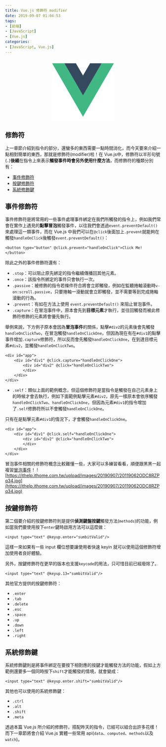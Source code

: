 ```yaml
---
title: Vue.js 修飾符 modifier
date: 2019-09-07 01:04:53
tags:
- [前端]
- [JavaScript]
- [Vue.js]
categories: 
- [JavaScript, Vue.js]
---
```


<div style="display:flex;justify-content:center;">
  <img style="object-fit:cover;" src='/images/vue-logo.png' width='200px' height='200px' />
</div>

## 修飾符
上一章節介紹到指令的部分，還蠻多的東西需要一點時間消化，而今天要來介紹一點相對簡單的東西，那就是修飾符(modifier)啦！在 Vue.js中，修飾符以半形句號(`.`)**後綴**在指令上來表示**觸發事件時會另外使用什麼方法**，而修飾符的種類分別有：
- [事件修飾符](https://cn.vuejs.org/v2/guide/events.html#%E4%BA%8B%E4%BB%B6%E4%BF%AE%E9%A5%B0%E7%AC%A6)
- [按鍵修飾符](https://cn.vuejs.org/v2/guide/events.html#%E6%8C%89%E9%94%AE%E4%BF%AE%E9%A5%B0%E7%AC%A6)
- [系統修飾鍵](https://cn.vuejs.org/v2/guide/events.html#%E7%B3%BB%E7%BB%9F%E4%BF%AE%E9%A5%B0%E9%94%AE)

## 事件修飾符
事件修飾符是將常用的一些事件處理事件綁定在我們所觸發的指令上，例如我們常會在實作上遇見的**點擊冒泡**觸發事件，以往我們會透過`event.preventDefault()`來處理這一類事件，而在 Vue.js 中我們可以在`@click`後面加上`.prevent`就能夠在觸發`handleOnClick`後觸發`event.preventDefault()`：
```
<button type="button" @click.prevent="handleOnClick">Click Me!</button>
```

除此之外的事件修飾符還有：

- `.stop`：可以阻止原先綁定的指令繼續傳播回其他元素。
- `.once`：該指令所綁定的事件只會執行一次。
- `.passive`：被修飾的指令若條件符合將會立即觸發，例如在監聽捲軸滾動時`v-on:scroll.passive`，只要捲軸一滾動就會立即觸發，並不需要等到完成捲軸滾動的行為。
- `.prevent`：有如在方法上使用 `event.preventDefault()` 來阻止冒泡事件。
- `.capture`：在冒泡事件中，原本會先到**目標元素**才執行，並往回觸發而被此修飾符修飾的元素將會優先執行。

舉例來說，下方例子原本會因為**冒泡事件**的關係，點擊`#div2`的元素後會先觸發`handleOnClickTwo`，在冒泡觸發`handleOnClickOne`，但因為現在有在`#div1`的點擊事件增加`.capture`修飾符，所以反而會先觸發`handleOnClickOne`，在到達目標元素`#div2`，並觸發`handleOnClickTwo`。

```
<div id="app">
    <div id="div1" @click.capture="handleOnClickOne">
        <div id="div2" @click="handleOnClickTwo">
        </div>
    </div>
</div>
```

- `.self`：類似上面的範例概念，但這個修飾符是當指令是觸發在自己元素身上的時候才會去執行，例如下面範例點擊元素`#div2`，原先一樣原本會依序觸發`handleOnClickTwo`、`handleOnClickOne`，但因為元素`#div1`的指令增加了`.self`修飾符所以不會觸發`handleOnClickOne`。

只有在是點擊元素`#div1`的情況下，才會觸發`handleOnClickOne`。

```
<div id="app">
    <div id="div1" @click.self="handleOnClickOne">
        <div id="div2" @click="handleOnClickTwo">
        </div>
    </div>
</div>
```
冒泡事件相關的修飾符概念比較難懂一些，大家可以多練習看看，順便跟黑黑一起複習[冒泡事件](https://javascript.info/bubbling-and-capturing)！
![https://ithelp.ithome.com.tw/upload/images/20190907/20119062ODC8RZPq34.jpg](https://ithelp.ithome.com.tw/upload/images/20190907/20119062ODC8RZPq34.jpg)

## 按鍵修飾符
第二個要介紹的按鍵修飾符則是提供**偵測鍵盤按鍵**觸發方法(`methods`)的功能，例如當我們要使用按下`enter`鍵時啟用方法可以這麼做：
```
<input type="text" @keyup.enter="sumbitValid"/>
```

這樣一來如果有一些 input 欄位想要讓使用者快速 keyin 就可以使用這個修飾符增加使用者良好體驗。

另外，按鍵修飾符在更早的版本也支援`keycode`的用法，只可惜目前已經廢除了。
```
<input type="text" @keyup.13="sumbitValid"/>
```

其他官方提供的按鍵修飾符：
- `.enter`
- `.tab`
- `.delete`
- `.esc`
- `.space`
- `.up`
- `.down`
- `.left`
- `.right`

## 系統修飾鍵

系統修飾鍵則是將事件綁定在要按下相對應的按鍵才能觸發方法的功能，假如上方範例還要多一個同時按下`shift`才能觸發的情境，就會變成：
```
<input type="text" @keyup.enter.shift="sumbitValid"/>
```

其他也可以使用的系統修飾鍵：
- `.ctrl`
- `.alt`
- `.shift`
- `.meta`

透過本篇 Vue.js 所介紹的修飾符，搭配昨天的指令，已經可以組合出許多花樣！而下一章節將會介紹 Vue.js 實體一些常用 api(`data`、`computed`、`methods`以及`watch`)。

